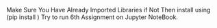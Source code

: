 Make Sure You Have Already Imported Libraries if Not Then install using (pip install <library name>)
Try to run 6th Assignment on Jupyter NoteBook.
